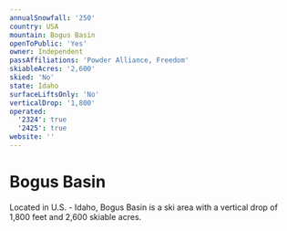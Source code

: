 ```yaml
---
annualSnowfall: '250'
country: USA
mountain: Bogus Basin
openToPublic: 'Yes'
owner: Independent
passAffiliations: 'Powder Alliance, Freedom'
skiableAcres: '2,600'
skied: 'No'
state: Idaho
surfaceLiftsOnly: 'No'
verticalDrop: '1,800'
operated:
  '2324': true
  '2425': true
website: ''
---
```



# Bogus Basin

Located in U.S. - Idaho, Bogus Basin is a ski area with a vertical drop of 1,800 feet and 2,600 skiable acres.
